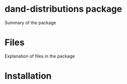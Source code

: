 # dand-distributions package

Summary of the package

# Files

Explanation of files in the package

# Installation
